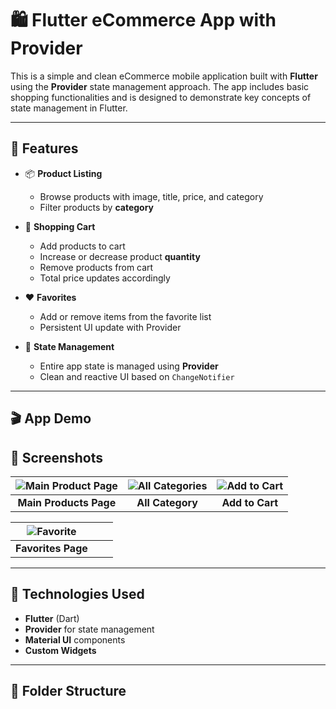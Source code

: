 
# 🛍️ Flutter eCommerce App with Provider

This is a simple and clean eCommerce mobile application built with **Flutter** using the **Provider** state management approach. The app includes basic shopping functionalities and is designed to demonstrate key concepts of state management in Flutter.

---

## 🚀 Features

- 📦 **Product Listing**
  - Browse products with image, title, price, and category
  - Filter products by **category**
  
- 🛒 **Shopping Cart**
  - Add products to cart
  - Increase or decrease product **quantity**
  - Remove products from cart
  - Total price updates accordingly

- ❤️ **Favorites**
  - Add or remove items from the favorite list
  - Persistent UI update with Provider

- 📁 **State Management**
  - Entire app state is managed using **Provider**
  - Clean and reactive UI based on `ChangeNotifier`

---

## 🎬 App Demo
## 📱 Screenshots

| ![Main Product Page](https://github.com/user-attachments/assets/56dbf5b0-b8c6-4330-915c-cf77672c316a) | ![All Categories](https://github.com/user-attachments/assets/447d60e0-9be6-4a7b-82c7-085ef0e8de14) | ![Add to Cart](https://github.com/user-attachments/assets/76f9ce93-2131-4c55-ac6e-4a428d08ddff) |
|:--:|:--:|:--:|
| **Main Products Page** | **All Category** | **Add to Cart** |

| ![Favorite](https://github.com/user-attachments/assets/de7aae67-80c0-48d4-81c6-de6537be7af7) |  |  |
|:--:|:--:|:--:|
| **Favorites Page** |  |  |






---

## 🧰 Technologies Used

- **Flutter** (Dart)
- **Provider** for state management
- **Material UI** components
- **Custom Widgets**

---

## 📂 Folder Structure

